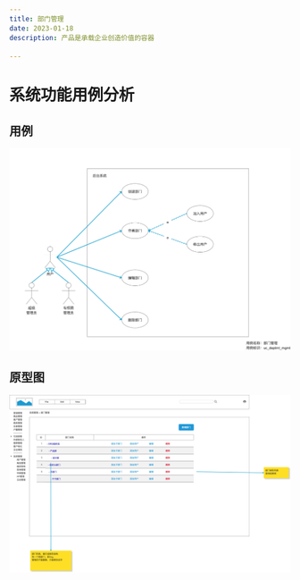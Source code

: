 ```yaml
---
title: 部门管理
date: 2023-01-18
description: 产品是承载企业创造价值的容器

---
```


# 系统功能用例分析


## 用例

![](department/images/uc_deptmt_mgmt-____.png)

## 原型图

![](department/images/pt_deptmt_mgmt_-____.png)